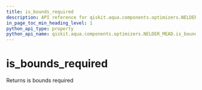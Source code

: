 ```yaml
---
title: is_bounds_required
description: API reference for qiskit.aqua.components.optimizers.NELDER_MEAD.is_bounds_required
in_page_toc_min_heading_level: 1
python_api_type: property
python_api_name: qiskit.aqua.components.optimizers.NELDER_MEAD.is_bounds_required
---
```


# is\_bounds\_required

Returns is bounds required

